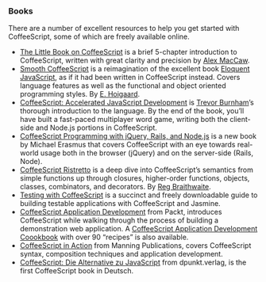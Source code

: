 ### Books

There are a number of excellent resources to help you get started with CoffeeScript, some of which are freely available online.

*   [The Little Book on CoffeeScript](http://arcturo.github.io/library/coffeescript/) is a brief 5-chapter introduction to CoffeeScript, written with great clarity and precision by [Alex MacCaw](http://alexmaccaw.co.uk/).
*   [Smooth CoffeeScript](http://autotelicum.github.io/Smooth-CoffeeScript/) is a reimagination of the excellent book [Eloquent JavaScript](http://eloquentjavascript.net/), as if it had been written in CoffeeScript instead. Covers language features as well as the functional and object oriented programming styles. By [E. Hoigaard](https://github.com/autotelicum).
*   [CoffeeScript: Accelerated JavaScript Development](http://pragprog.com/book/tbcoffee/coffeescript) is [Trevor Burnham](http://trevorburnham.com/)’s thorough introduction to the language. By the end of the book, you’ll have built a fast-paced multiplayer word game, writing both the client-side and Node.js portions in CoffeeScript.
*   [CoffeeScript Programming with jQuery, Rails, and Node.js](https://www.packtpub.com/web-development/coffeescript-programming-jquery-rails-and-nodejs) is a new book by Michael Erasmus that covers CoffeeScript with an eye towards real-world usage both in the browser (jQuery) and on the server-side (Rails, Node).
*   [CoffeeScript Ristretto](https://leanpub.com/coffeescript-ristretto/read) is a deep dive into CoffeeScript’s semantics from simple functions up through closures, higher-order functions, objects, classes, combinators, and decorators. By [Reg Braithwaite](http://braythwayt.com/).
*   [Testing with CoffeeScript](https://efendibooks.com/minibooks/testing-with-coffeescript) is a succinct and freely downloadable guide to building testable applications with CoffeeScript and Jasmine.
*   [CoffeeScript Application Development](https://www.packtpub.com/web-development/coffeescript-application-development) from Packt, introduces CoffeeScript while walking through the process of building a demonstration web application. A [CoffeeScript Application Development Coookbook](https://www.packtpub.com/web-development/coffeescript-application-development-cookbook) with over 90 “recipes” is also available.
*   [CoffeeScript in Action](https://www.manning.com/books/coffeescript-in-action) from Manning Publications, covers CoffeeScript syntax, composition techniques and application development.
*   [CoffeeScript: Die Alternative zu JavaScript](https://www.dpunkt.de/buecher/4021/coffeescript.html) from dpunkt.verlag, is the first CoffeeScript book in Deutsch.
